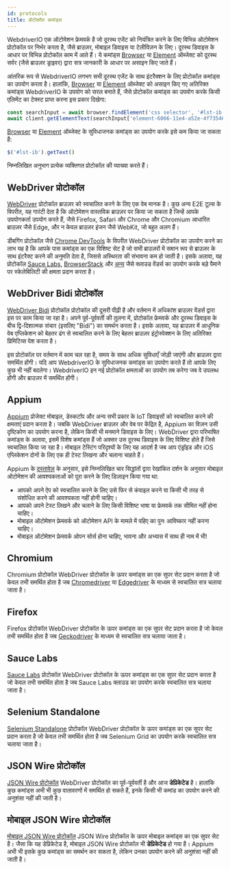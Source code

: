 ```yaml
---
id: protocols
title: प्रोटोकॉल कमांड्स
---
```


WebdriverIO एक ऑटोमेशन फ्रेमवर्क है जो दूरस्थ एजेंट को नियंत्रित करने के लिए विभिन्न ऑटोमेशन प्रोटोकॉल पर निर्भर करता है, जैसे ब्राउज़र, मोबाइल डिवाइस या टेलीविज़न के लिए। दूरस्थ डिवाइस के आधार पर विभिन्न प्रोटोकॉल काम में आते हैं। ये कमांड्स [Browser](/docs/api/browser) या [Element](/docs/api/element) ऑब्जेक्ट को दूरस्थ सर्वर (जैसे ब्राउज़र ड्राइवर) द्वारा सत्र जानकारी के आधार पर असाइन किए जाते हैं।

आंतरिक रूप से WebdriverIO लगभग सभी दूरस्थ एजेंट के साथ इंटरैक्शन के लिए प्रोटोकॉल कमांड्स का उपयोग करता है। हालांकि, [Browser](/docs/api/browser) या [Element](/docs/api/element) ऑब्जेक्ट को असाइन किए गए अतिरिक्त कमांड्स WebdriverIO के उपयोग को सरल बनाते हैं, जैसे प्रोटोकॉल कमांड्स का उपयोग करके किसी एलिमेंट का टेक्स्ट प्राप्त करना इस प्रकार दिखेगा:

```js
const searchInput = await browser.findElement('css selector', '#lst-ib')
await client.getElementText(searchInput['element-6066-11e4-a52e-4f735466cecf'])
```

[Browser](/docs/api/browser) या [Element](/docs/api/element) ऑब्जेक्ट के सुविधाजनक कमांड्स का उपयोग करके इसे कम किया जा सकता है:

```js
$('#lst-ib').getText()
```

निम्नलिखित अनुभाग प्रत्येक व्यक्तिगत प्रोटोकॉल की व्याख्या करते हैं।

## WebDriver प्रोटोकॉल

[WebDriver](https://w3c.github.io/webdriver/#elements) प्रोटोकॉल ब्राउज़र को स्वचालित करने के लिए एक वेब मानक है। कुछ अन्य E2E टूल्स के विपरीत, यह गारंटी देता है कि ऑटोमेशन वास्तविक ब्राउज़र पर किया जा सकता है जिन्हें आपके उपयोगकर्ता उपयोग करते हैं, जैसे Firefox, Safari और Chrome और Chromium आधारित ब्राउज़र जैसे Edge, और न केवल ब्राउज़र इंजन जैसे WebKit, जो बहुत अलग हैं।

डीबगिंग प्रोटोकॉल जैसे [Chrome DevTools](https://w3c.github.io/webdriver/#elements) के विपरीत WebDriver प्रोटोकॉल का उपयोग करने का लाभ यह है कि आपके पास कमांड्स का एक विशिष्ट सेट है जो सभी ब्राउज़रों में समान रूप से ब्राउज़र के साथ इंटरैक्ट करने की अनुमति देता है, जिससे अस्थिरता की संभावना कम हो जाती है। इसके अलावा, यह प्रोटोकॉल [Sauce Labs](https://saucelabs.com/), [BrowserStack](https://www.browserstack.com/) और [अन्य](https://github.com/christian-bromann/awesome-selenium#cloud-services) जैसे क्लाउड वेंडर्स का उपयोग करके बड़े पैमाने पर स्केलेबिलिटी की क्षमता प्रदान करता है।

## WebDriver Bidi प्रोटोकॉल

[WebDriver Bidi](https://w3c.github.io/webdriver-bidi/) प्रोटोकॉल प्रोटोकॉल की दूसरी पीढ़ी है और वर्तमान में अधिकांश ब्राउज़र वेंडर्स द्वारा इस पर काम किया जा रहा है। अपने पूर्व-पूर्ववर्ती की तुलना में, प्रोटोकॉल फ्रेमवर्क और दूरस्थ डिवाइस के बीच द्वि-दिशात्मक संचार (इसलिए "Bidi") का समर्थन करता है। इसके अलावा, यह ब्राउज़र में आधुनिक वेब एप्लिकेशन को बेहतर ढंग से स्वचालित करने के लिए बेहतर ब्राउज़र इंट्रोस्पेक्शन के लिए अतिरिक्त प्रिमिटिव्स पेश करता है।

इस प्रोटोकॉल पर वर्तमान में काम चल रहा है, समय के साथ अधिक सुविधाएँ जोड़ी जाएंगी और ब्राउज़र द्वारा समर्थित होंगी। यदि आप WebdriverIO के सुविधाजनक कमांड्स का उपयोग करते हैं तो आपके लिए कुछ भी नहीं बदलेगा। WebdriverIO इन नई प्रोटोकॉल क्षमताओं का उपयोग तब करेगा जब वे उपलब्ध होंगी और ब्राउज़र में समर्थित होंगी।

## Appium

[Appium](https://appium.io/) प्रोजेक्ट मोबाइल, डेस्कटॉप और अन्य सभी प्रकार के IoT डिवाइसों को स्वचालित करने की क्षमताएं प्रदान करता है। जबकि WebDriver ब्राउज़र और वेब पर केंद्रित है, Appium का विज़न उसी दृष्टिकोण का उपयोग करना है, लेकिन किसी भी मनमाने डिवाइस के लिए। WebDriver द्वारा परिभाषित कमांड्स के अलावा, इसमें विशेष कमांड्स हैं जो अक्सर उस दूरस्थ डिवाइस के लिए विशिष्ट होते हैं जिसे स्वचालित किया जा रहा है। मोबाइल टेस्टिंग परिदृश्यों के लिए यह आदर्श है जब आप एंड्रॉइड और iOS एप्लिकेशन दोनों के लिए एक ही टेस्ट लिखना और चलाना चाहते हैं।

Appium के [दस्तावेज़](https://appium.github.io/appium.io/docs/en/about-appium/intro/?lang=en) के अनुसार, इसे निम्नलिखित चार सिद्धांतों द्वारा रेखांकित दर्शन के अनुसार मोबाइल ऑटोमेशन की आवश्यकताओं को पूरा करने के लिए डिज़ाइन किया गया था:

- आपको अपने ऐप को स्वचालित करने के लिए उसे फिर से कंपाइल करने या किसी भी तरह से संशोधित करने की आवश्यकता नहीं होनी चाहिए।
- आपको अपने टेस्ट लिखने और चलाने के लिए किसी विशिष्ट भाषा या फ्रेमवर्क तक सीमित नहीं होना चाहिए।
- मोबाइल ऑटोमेशन फ्रेमवर्क को ऑटोमेशन API के मामले में पहिए का पुनः आविष्कार नहीं करना चाहिए।
- मोबाइल ऑटोमेशन फ्रेमवर्क ओपन सोर्स होना चाहिए, भावना और अभ्यास में साथ ही नाम में भी!

## Chromium

Chromium प्रोटोकॉल WebDriver प्रोटोकॉल के ऊपर कमांड्स का एक सुपर सेट प्रदान करता है जो केवल तभी समर्थित होता है जब [Chromedriver](https://chromedriver.chromium.org/chromedriver-canary) या [Edgedriver](https://developer.microsoft.com/fr-fr/microsoft-edge/tools/webdriver) के माध्यम से स्वचालित सत्र चलाया जाता है।

## Firefox

Firefox प्रोटोकॉल WebDriver प्रोटोकॉल के ऊपर कमांड्स का एक सुपर सेट प्रदान करता है जो केवल तभी समर्थित होता है जब [Geckodriver](https://github.com/mozilla/geckodriver) के माध्यम से स्वचालित सत्र चलाया जाता है।

## Sauce Labs

[Sauce Labs](https://saucelabs.com/) प्रोटोकॉल WebDriver प्रोटोकॉल के ऊपर कमांड्स का एक सुपर सेट प्रदान करता है जो केवल तभी समर्थित होता है जब Sauce Labs क्लाउड का उपयोग करके स्वचालित सत्र चलाया जाता है।

## Selenium Standalone

[Selenium Standalone](https://www.selenium.dev/documentation/grid/advanced_features/endpoints/) प्रोटोकॉल WebDriver प्रोटोकॉल के ऊपर कमांड्स का एक सुपर सेट प्रदान करता है जो केवल तभी समर्थित होता है जब Selenium Grid का उपयोग करके स्वचालित सत्र चलाया जाता है।

## JSON Wire प्रोटोकॉल

[JSON Wire प्रोटोकॉल](https://www.selenium.dev/documentation/legacy/json_wire_protocol/) WebDriver प्रोटोकॉल का पूर्व-पूर्ववर्ती है और आज __डेप्रिकेटेड__ है। हालांकि कुछ कमांड्स अभी भी कुछ वातावरणों में समर्थित हो सकते हैं, इनके किसी भी कमांड का उपयोग करने की अनुशंसा नहीं की जाती है।

## मोबाइल JSON Wire प्रोटोकॉल

[मोबाइल JSON Wire प्रोटोकॉल](https://github.com/SeleniumHQ/mobile-spec/blob/master/spec-draft.md) JSON Wire प्रोटोकॉल के ऊपर मोबाइल कमांड्स का एक सुपर सेट है। जैसा कि यह डेप्रिकेटेड है, मोबाइल JSON Wire प्रोटोकॉल भी __डेप्रिकेटेड__ हो गया है। Appium अभी भी इसके कुछ कमांड्स का समर्थन कर सकता है, लेकिन उनका उपयोग करने की अनुशंसा नहीं की जाती है।